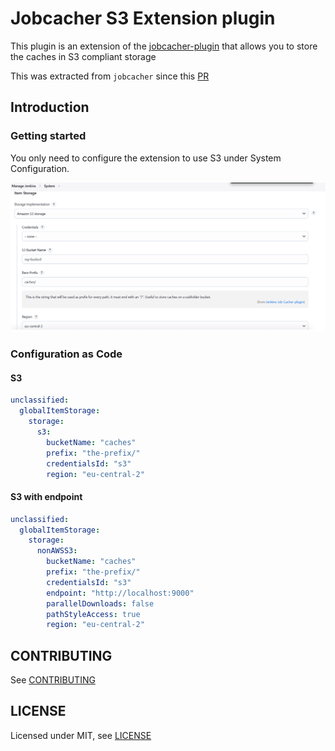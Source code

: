 # Jobcacher S3 Extension plugin

This plugin is an extension of the [jobcacher-plugin](https://plugins.jenkins.io/jobcacher/) that allows you to store the caches in S3 compliant storage

This was extracted from `jobcacher` since this [PR](https://github.com/jenkinsci/jobcacher-plugin/pull/408)

## Introduction

### Getting started

You only need to configure the extension to use S3 under System Configuration.

![image](docs/s3_storage.png)

### Configuration as Code

#### S3

```yaml
unclassified:
  globalItemStorage:
    storage:
      s3:
        bucketName: "caches"
        prefix: "the-prefix/"
        credentialsId: "s3"
        region: "eu-central-2"

```

#### S3 with endpoint

```yaml
unclassified:
  globalItemStorage:
    storage:
      nonAWSS3:
        bucketName: "caches"
        prefix: "the-prefix/"
        credentialsId: "s3"
        endpoint: "http://localhost:9000"
        parallelDownloads: false
        pathStyleAccess: true
        region: "eu-central-2"

```

## CONTRIBUTING

See [CONTRIBUTING](CONTRIBUTING.md)

## LICENSE

Licensed under MIT, see [LICENSE](LICENSE.md)

